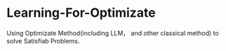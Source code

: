 # Learning-For-Optimizate
Using Optimizate Method(including LLM， and other classical method) to solve Satisfiab Problems.
